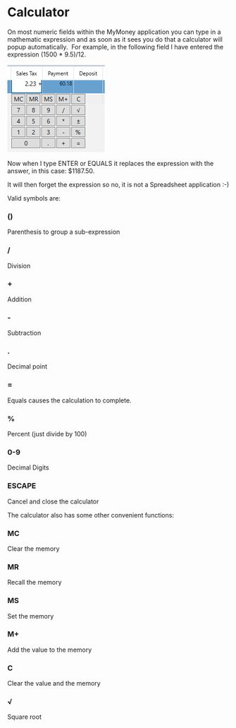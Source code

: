 # Calculator

On most numeric fields within the MyMoney application you can type in a mathematic expression and as soon as it sees you do that a calculator will popup automatically.  For example, in the following field I have entered the expression (1500 * 9.5)/12. 

![](../Images/Calculator.png)

Now when I type ENTER or EQUALS it replaces the expression with the answer, in this case: $1187.50.

It will then forget the expression so no, it is not a Spreadsheet application :-)

Valid symbols are:

### ()
Parenthesis to group a sub-expression

### /
Division

### +
Addition

### -
Subtraction

### .
Decimal point

### =
Equals causes the calculation to complete.

### %
Percent (just divide by 100)

### 0-9
Decimal Digits

### ESCAPE
Cancel and close the calculator

The calculator also has some other convenient functions:
### MC
Clear the memory

### MR
Recall the memory

### MS
Set the memory

### M+
Add the value to the memory

### C
Clear the value and the memory

### √
Square root




